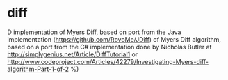 # diff

D implementation of Myers Diff, based on port from the Java implementation (<https://github.com/RovoMe/JDiff>) of Myers Diff algorithm, based on a port from the C# implementation done by Nicholas Butler at <http://simplygenius.net/Article/DiffTutorial1> or <http://www.codeproject.com/Articles/42279/Investigating-Myers-diff-algorithm-Part-1-of-2> %)

